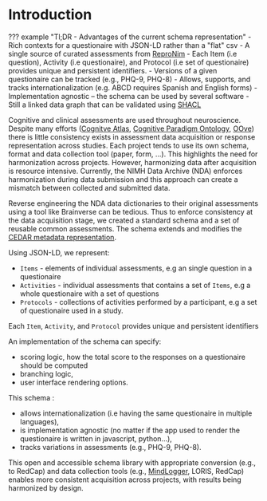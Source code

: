# Introduction

??? example "Tl;DR - Advantages of the current schema representation"
    - Rich contexts for a questionaire with JSON-LD rather than a "flat" csv
    - A single source of curated assessments from [ReproNim](https://github.com/ReproNim)
    - Each Item (i.e question), Activity (i.e questionaire), and Protocol (i.e set of questionaire) provides unique and persistent identifiers.
    - Versions of a given questionaire can be tracked (e.g., PHQ-9, PHQ-8)
    - Allows, supports, and tracks internationalization (e.g. ABCD requires Spanish and English forms)
    - Implementation agnostic – the schema can be used by several software
    - Still a linked data graph that can be validated using [SHACL](https://www.w3.org/TR/shacl/)

Cognitive and clinical assessments are used throughout neuroscience. Despite many efforts ([Cognitve Atlas](https://www.cognitiveatlas.org/), [Cognitive Paradigm Ontology](http://www.cogpo.org/), [OOve]( ??? )) there is little consistency exists in assessment data acquisition or response representation across studies. Each project tends to use its own schema, format and data collection tool (paper, form, ...). This highlights the need for harmonization across projects. However, harmonizing data after acquisition is resource intensive. Currently, the NIMH Data Archive (NDA) enforces harmonization during data submission and this approach can create a mismatch between collected and submitted data.

Reverse engineering the NDA data dictionaries to their original assessments using a tool like Brainverse can be tedious. Thus to enforce consistency at the data acquisition stage, we created a standard schema and a set of reusable common assessments. The schema extends and modifies the [CEDAR metadata representation]( ??? ).

Using JSON-LD, we represent:

-   `Items` - elements of individual assessments, e.g an single question in a questionaire
-   `Activities` - individual assessments that contains a set of `Items`, e.g a whole questionaire with a set of questions
-   `Protocols` - collections of activities performed by a participant, e.g a set of questionaire used in a study.

Each `Item`, `Activity`, and `Protocol` provides unique and persistent identifiers

An implementation of the schema can specify:

-   scoring logic, how the total score to the responses on a questionaire should be computed
-   branching logic,
-   user interface rendering options.

This schema :

-   allows internationalization (i.e having the same questionaire in multiple languages),
-   is implementation agnostic (no matter if the app used to render the questionaire is written in javascript, python...),
-   tracks variations in assessments (e.g., PHQ-9, PHQ-8).

This open and accessible schema library with appropriate conversion (e.g., to RedCap) and data collection tools (e.g., [MindLogger](https://mindlogger.org/), LORIS, RedCap) enables more consistent acquisition across projects, with results being harmonized by design.
